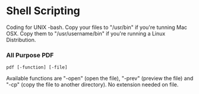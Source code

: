 # Shell Scripting
Coding for UNIX -bash.
Copy your files to "/usr/bin" if you're tunning Mac OSX.
Copy them to "/usr/username/bin" if you're running a Linux Distribution.

### All Purpose PDF
```
pdf [-function] [-file]
```

Available functions are "-open" (open the file), "-prev" (preview the file) and "-cp" (copy the file to another directory).
No extension needed on file.
